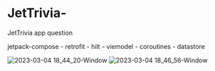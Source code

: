 # JetTrivia-
JetTrivia  app question

jetpack-compose - retrofit - hilt - viemodel - coroutines - datastore

![2023-03-04 18_44_20-Window](https://user-images.githubusercontent.com/115468934/222914149-86c4123d-f91c-48ca-ade1-1611f4e49971.png)
![2023-03-04 18_46_56-Window](https://user-images.githubusercontent.com/115468934/222914152-60adb99a-72e5-495f-81c9-1cda01daaa36.png)
